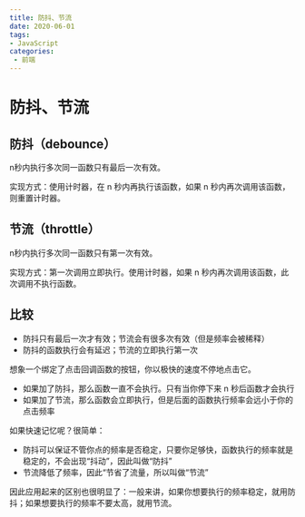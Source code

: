 ```yaml
---
title: 防抖、节流
date: 2020-06-01
tags:
- JavaScript
categories: 
 - 前端
---
```

# 防抖、节流

## 防抖（debounce）

n秒内执行多次同一函数只有最后一次有效。

实现方式：使用计时器，在 n 秒内再执行该函数，如果 n 秒内再次调用该函数，则重置计时器。

## 节流（throttle）

n秒内执行多次同一函数只有第一次有效。

实现方式：第一次调用立即执行。使用计时器，如果 n 秒内再次调用该函数，此次调用不执行函数。

## 比较

- 防抖只有最后一次才有效；节流会有很多次有效（但是频率会被稀释）
- 防抖的函数执行会有延迟；节流的立即执行第一次

想象一个绑定了点击回调函数的按钮，你以极快的速度不停地点击它。

- 如果加了防抖，那么函数一直不会执行。只有当你停下来 n 秒后函数才会执行
- 如果加了节流，那么函数会立即执行，但是后面的函数执行频率会远小于你的点击频率

如果快速记忆呢？很简单：

- 防抖可以保证不管你点的频率是否稳定，只要你足够快，函数执行的频率就是稳定的，不会出现“抖动”，因此叫做“防抖”
- 节流降低了频率，因此“节省了流量，所以叫做“节流”

因此应用起来的区别也很明显了：一般来讲，如果你想要执行的频率稳定，就用防抖；如果想要执行的频率不要太高，就用节流。